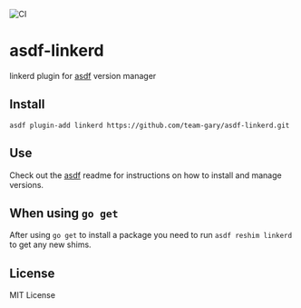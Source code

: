 ![CI](https://github.com/kforsthoevel/asdf-linkerd/workflows/CI/badge.svg)

# asdf-linkerd
linkerd plugin for [asdf](https://github.com/asdf-vm/asdf) version manager

## Install

```
asdf plugin-add linkerd https://github.com/team-gary/asdf-linkerd.git
```

## Use

Check out the [asdf](https://github.com/asdf-vm/asdf) readme for instructions on how to install and manage versions.

## When using `go get`

After using `go get` to install a package you need to run `asdf reshim linkerd` to get any new shims.

## License
MIT License
